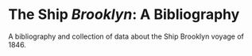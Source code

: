 # The Ship _Brooklyn_: A Bibliography
A bibliography and collection of data about the Ship Brooklyn voyage of 1846.
